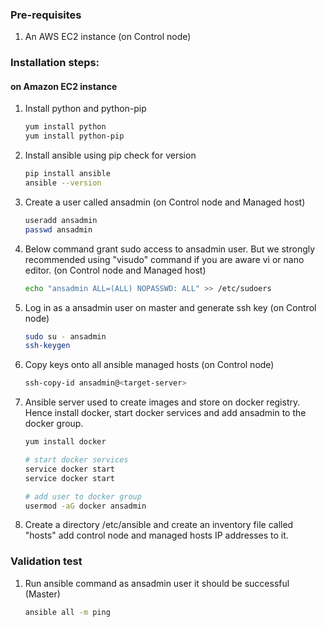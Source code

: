 ### Pre-requisites

1. An AWS EC2 instance (on Control node)

### Installation steps:
#### on Amazon EC2 instance

1. Install python and python-pip
   ```sh
   yum install python
   yum install python-pip
   ```
1. Install ansible using pip check for version
    ```sh
    pip install ansible
   ansible --version
   ```

1. Create a user called ansadmin (on Control node and Managed host)
   ```sh
   useradd ansadmin
   passwd ansadmin
   ```
1. Below command grant sudo access to ansadmin user. But we strongly recommended using "visudo" command if you are aware vi or nano editor.  (on Control node and Managed host)
   ```sh
   echo "ansadmin ALL=(ALL) NOPASSWD: ALL" >> /etc/sudoers
   ```

1. Log in as a ansadmin user on master and generate ssh key (on Control node)
   ```sh
   sudo su - ansadmin
   ssh-keygen
   ```
1. Copy keys onto all ansible managed hosts (on Control node)
   ```sh
   ssh-copy-id ansadmin@<target-server>
   ```

1. Ansible server used to create images and store on docker registry. Hence install docker, start docker services and add ansadmin to the docker group.
   ```sh
   yum install docker

   # start docker services
   service docker start
   service docker start

   # add user to docker group
   usermod -aG docker ansadmin

   ```
1. Create a directory /etc/ansible and create an inventory file called "hosts" add control node and managed hosts IP addresses to it.

### Validation test


1. Run ansible command as ansadmin user it should be successful (Master)
   ```sh
   ansible all -m ping
   ```
